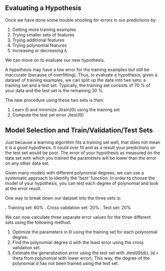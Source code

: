 ## Evaluating a Hypothesis ##
Once we have done some trouble shooting for errors in our predictions by:

1)  Getting more training examples<br/>
2)  Trying smaller sets of features<br/>
3)  Trying additional features<br/>
4)  Trying polynomial features<br/>
5)  Increasing or decreasing λ

We can move on to evaluate our new hypothesis.

A hypothesis may have a low error for the training examples but still be inaccurate (because of overfitting). Thus, to evaluate a hypothesis, given a dataset of training examples, we can split up the data into two sets: a training set and a test set. Typically, the training set consists of 70 % of your data and the test set is the remaining 30 %.

The new procedure using these two sets is then:

1)  Learn Θ and minimize Jtrain(Θ) using the training set
2)  Compute the test set error Jtest(Θ)

## Model Selection and Train/Validation/Test Sets ##
Just because a learning algorithm fits a training set well, that does not mean it is a good hypothesis. It could over fit and as a result your predictions on the test set would be poor. The error of your hypothesis as measured on the data set with which you trained the parameters will be lower than the error on any other data set.

Given many models with different polynomial degrees, we can use a systematic approach to identify the 'best' function. In order to choose the model of your hypothesis, you can test each degree of polynomial and look at the error result.

One way to break down our dataset into the three sets is:

. Training set: 60%
. Cross validation set: 20%
. Test set: 20%

We can now calculate three separate error values for the three different sets using the following method:

1)  Optimize the parameters in Θ using the training set for each polynomial degree.
2)  Find the polynomial degree d with the least error using the cross validation set.
3)  Estimate the generalization error using the test set with Jtest(Θ(d)), (d = theta from polynomial with lower error);
This way, the degree of the polynomial d has not been trained using the test set.
